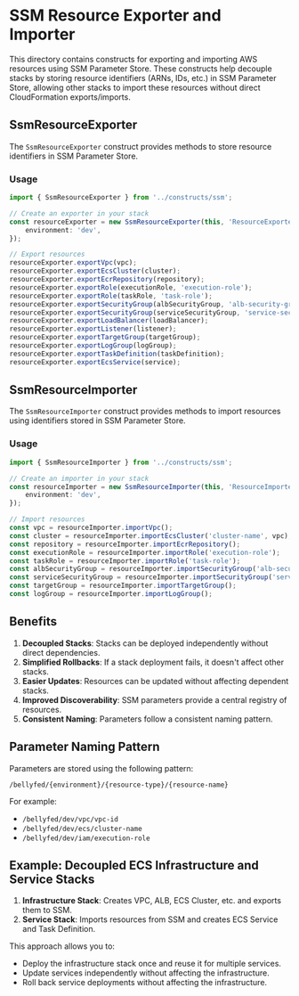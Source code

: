 # SSM Resource Exporter and Importer

This directory contains constructs for exporting and importing AWS resources using SSM Parameter Store. These constructs help decouple stacks by storing resource identifiers (ARNs, IDs, etc.) in SSM Parameter Store, allowing other stacks to import these resources without direct CloudFormation exports/imports.

## SsmResourceExporter

The `SsmResourceExporter` construct provides methods to store resource identifiers in SSM Parameter Store.

### Usage

```typescript
import { SsmResourceExporter } from '../constructs/ssm';

// Create an exporter in your stack
const resourceExporter = new SsmResourceExporter(this, 'ResourceExporter', {
    environment: 'dev',
});

// Export resources
resourceExporter.exportVpc(vpc);
resourceExporter.exportEcsCluster(cluster);
resourceExporter.exportEcrRepository(repository);
resourceExporter.exportRole(executionRole, 'execution-role');
resourceExporter.exportRole(taskRole, 'task-role');
resourceExporter.exportSecurityGroup(albSecurityGroup, 'alb-security-group');
resourceExporter.exportSecurityGroup(serviceSecurityGroup, 'service-security-group');
resourceExporter.exportLoadBalancer(loadBalancer);
resourceExporter.exportListener(listener);
resourceExporter.exportTargetGroup(targetGroup);
resourceExporter.exportLogGroup(logGroup);
resourceExporter.exportTaskDefinition(taskDefinition);
resourceExporter.exportEcsService(service);
```

## SsmResourceImporter

The `SsmResourceImporter` construct provides methods to import resources using identifiers stored in SSM Parameter Store.

### Usage

```typescript
import { SsmResourceImporter } from '../constructs/ssm';

// Create an importer in your stack
const resourceImporter = new SsmResourceImporter(this, 'ResourceImporter', {
    environment: 'dev',
});

// Import resources
const vpc = resourceImporter.importVpc();
const cluster = resourceImporter.importEcsCluster('cluster-name', vpc);
const repository = resourceImporter.importEcrRepository();
const executionRole = resourceImporter.importRole('execution-role');
const taskRole = resourceImporter.importRole('task-role');
const albSecurityGroup = resourceImporter.importSecurityGroup('alb-security-group');
const serviceSecurityGroup = resourceImporter.importSecurityGroup('service-security-group');
const targetGroup = resourceImporter.importTargetGroup();
const logGroup = resourceImporter.importLogGroup();
```

## Benefits

1. **Decoupled Stacks**: Stacks can be deployed independently without direct dependencies.
2. **Simplified Rollbacks**: If a stack deployment fails, it doesn't affect other stacks.
3. **Easier Updates**: Resources can be updated without affecting dependent stacks.
4. **Improved Discoverability**: SSM parameters provide a central registry of resources.
5. **Consistent Naming**: Parameters follow a consistent naming pattern.

## Parameter Naming Pattern

Parameters are stored using the following pattern:

```
/bellyfed/{environment}/{resource-type}/{resource-name}
```

For example:

- `/bellyfed/dev/vpc/vpc-id`
- `/bellyfed/dev/ecs/cluster-name`
- `/bellyfed/dev/iam/execution-role`

## Example: Decoupled ECS Infrastructure and Service Stacks

1. **Infrastructure Stack**: Creates VPC, ALB, ECS Cluster, etc. and exports them to SSM.
2. **Service Stack**: Imports resources from SSM and creates ECS Service and Task Definition.

This approach allows you to:

- Deploy the infrastructure stack once and reuse it for multiple services.
- Update services independently without affecting the infrastructure.
- Roll back service deployments without affecting the infrastructure.
